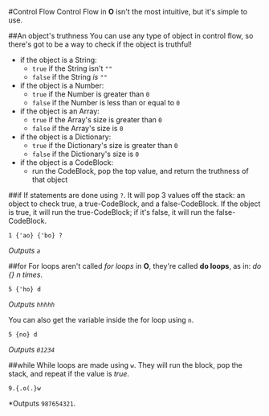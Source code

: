 #Control Flow
Control Flow in **O** isn't the most intuitive, but it's simple to use.

##An object's truthness
You can use any type of object in control flow, so there's got to be a way to check if the object is truthful!

* if the object is a String:
  * `true` if the String isn't `""`
  * `false` if the String *is* `""`
* if the object is a Number:
  * `true` if the Number is greater than `0`
  * `false` if the Number is less than or equal to `0`
* if the object is an Array:
  * `true` if the Array's size is greater than `0`
  * `false` if the Array's size is `0`
* if the object is a Dictionary:
  * `true` if the Dictionary's size is greater than `0`
  * `false` if the Dictionary's size is `0`
* if the object is a CodeBlock:
  * run the CodeBlock, pop the top value, and return the truthness of that object

##if
If statements are done using `?`. It will pop 3 values off the stack: an object to check true, a true-CodeBlock, and a false-CodeBlock. If the object is true, it will run the true-CodeBlock; if it's false, it will run the false-CodeBlock.
```
1 {'ao} {'bo} ?
```
*Outputs `a`*


##for
For loops aren't called *for loops* in **O**, they're called **do loops**, as in: *do {} n times*.
```
5 {'ho} d
```
*Outputs `hhhhh`*

You can also get the variable inside the for loop using `n`.
```
5 {no} d
```
*Outputs `01234`*

##while
While loops are made using `w`. They will run the block, pop the stack, and repeat if the value is *true*.
```
9.{.o(.}w
```
*Outputs `987654321`.
